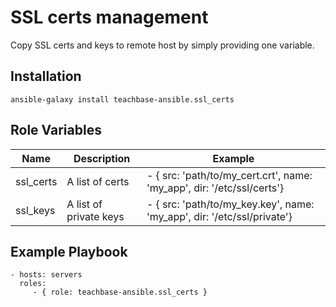 SSL certs management
=========

Copy SSL certs and keys to remote host by simply providing one variable.

Installation
--------------

`ansible-galaxy install teachbase-ansible.ssl_certs`

Role Variables
--------------
| Name                        | Description    | Example |
|-----------------------------|---------------|-----------------|
| ssl_certs          | A list of certs | - { src: 'path/to/my_cert.crt', name: 'my_app', dir: '/etc/ssl/certs'}|
| ssl_keys          | A list of private keys | - { src: 'path/to/my_key.key', name: 'my_app', dir: '/etc/ssl/private'}|

Example Playbook
----------------
    - hosts: servers
      roles:
         - { role: teachbase-ansible.ssl_certs }
